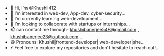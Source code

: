 - 👋 Hi, I’m @Khushii412
- 👀 I’m interested in web-dev, App-dev, cyber-security...
- 🌱 I’m currently learning web-development...
- 💞️ I’m looking to collaborate with startups or internships...
- 📫 can contact me through- khushibanerjee548@gmail.com , khushibanerjee23@outlook.com...
- 😄 Pronouns: Khushii|frontend-developer| web-developer|she...
- ⚡  Feel free to explore my repositories and don't hesitate to reach out!...

<!---
Khushii412/Khushii412 is a ✨ special ✨ repository because its `README.md` (this file) appears on your GitHub profile.
You can click the Preview link to take a look at your changes.
--->
